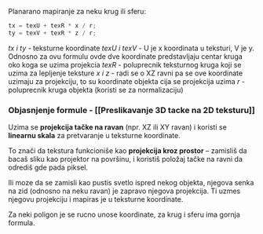 
Planarano mapiranje za neku krug ili sferu:
```c++
tx = texU + texR * x / r;
ty = texV + texR * z / r;
```

*tx i ty* - teksturne koordinate
*texU i texV* - U je x koordinata u teksturi, V je y. Odnosno za ovu formulu ovde dve koordinate predstavljaju centar kruga oko koga se uzima projekcia
*texR* - poluprecnik teksturnog kruga koji se uzima za lepljenje teksture
*x i z* - radi se o XZ ravni pa se ove koordinate uzimaju za projekciju, to su koordinate objekta cija se projekcija uzima
*r* - poluprecnik kruga objekta (koristi se za normalizaciju)

### Objasnjenje formule - [[Preslikavanje 3D tacke na 2D teksturu]]

Uzima se **projekcija tačke na ravan** (npr. XZ ili XY ravan) i koristi se **linearnu skala** za pretvaranje u teksturne koordinate.

To znači da tekstura funkcioniše kao **projekcija kroz prostor** – zamisliš da bacaš sliku kao projektor na površinu, i koristiš položaj tačke na ravni da odrediš gde pada piksel.

Ili moze da se zamisli kao pustis svetlo ispred nekog objekta, njegova senka na zid (odnosno na neku ravan) je zapravo njegova projekcija.
Ti uzmes njegovu projekciju i mapiras je u teksturne koordinate.

Za neki poligon je se rucno unose koordinate, za krug i sferu ima gornja formula.
